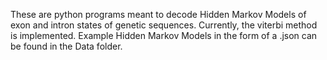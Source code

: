 These are python programs meant to decode Hidden Markov Models of exon and intron states of genetic sequences. Currently, the viterbi method is implemented. 
Example Hidden Markov Models in the form of a .json can be found in the Data folder. 
